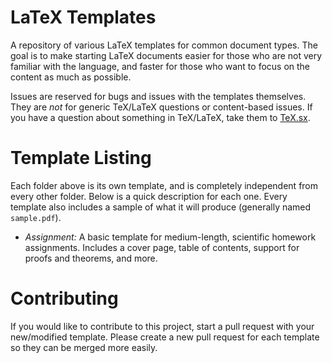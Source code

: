 # LaTeX Templates
A repository of various LaTeX templates for common document types. The goal is to make starting LaTeX documents easier for those who are not very familiar with the language, and faster for those who want to focus on the content as much as possible.

Issues are reserved for bugs and issues with the templates themselves. They are *not* for generic TeX/LaTeX questions or content-based issues. If you have a question about something in TeX/LaTeX, take them to [TeX.sx](https://tex.stackexchange.com).


# Template Listing
Each folder above is its own template, and is completely independent from every other folder. Below is a quick description for each one. Every template also includes a sample of what it will produce (generally named `sample.pdf`).

  - *Assignment:* A basic template for medium-length, scientific homework assignments. Includes a cover page, table of contents, support for proofs and theorems, and more.


# Contributing
If you would like to contribute to this project, start a pull request with your new/modified template. Please create a new pull request for each template so they can be merged more easily.
